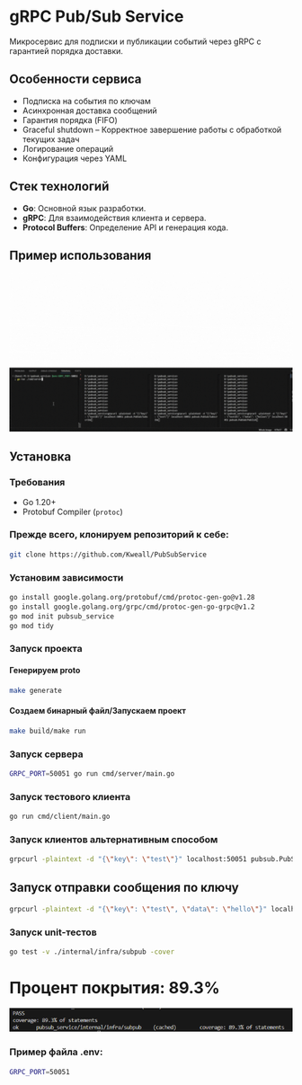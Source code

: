 # gRPC Pub/Sub Service
Микросервис для подписки и публикации событий через gRPC с гарантией порядка доставки.

## Особенности сервиса
- Подписка на события по ключам
- Асинхронная доставка сообщений
- Гарантия порядка (FIFO)
- Graceful shutdown – Корректное завершение работы с обработкой текущих задач
- Логирование операций
- Конфигурация через YAML

## Стек технологий
- **Go**: Основной язык разработки.
- **gRPC**: Для взаимодействия клиента и сервера.
- **Protocol Buffers**: Определение API и генерация кода.

## Пример использования
![PubSubService](./img/usage.gif)
## Установка

### Требования
- Go 1.20+
- Protobuf Compiler (`protoc`)

### Прежде всего, клонируем репозиторий к себе:
```bash
git clone https://github.com/Kweall/PubSubService
```
### Установим зависимости
```bash
go install google.golang.org/protobuf/cmd/protoc-gen-go@v1.28
go install google.golang.org/grpc/cmd/protoc-gen-go-grpc@v1.2
go mod init pubsub_service
go mod tidy
```
### Запуск проекта
#### Генерируем proto
```bash
make generate
```
#### Создаем бинарный файл/Запускаем проект
```bash
make build/make run
```
### Запуск сервера
```bash
GRPC_PORT=50051 go run cmd/server/main.go
```
### Запуск тестового клиента
```bash
go run cmd/client/main.go
```
### Запуск клиентов альтернативным способом
```bash
grpcurl -plaintext -d "{\"key\": \"test\"}" localhost:50051 pubsub.PubSub/Subscribe
```
## Запуск отправки сообщения по ключу
```bash
grpcurl -plaintext -d "{\"key\": \"test\", \"data\": \"hello\"}" localhost:50051 pubsub.PubSub/Publish
```
### Запуск unit-тестов
```bash
go test -v ./internal/infra/subpub -cover
```
# Процент покрытия: 89.3%
![subpub_test](./img/test_coverage.png)

### Пример файла .env:

```bash
GRPC_PORT=50051
```
